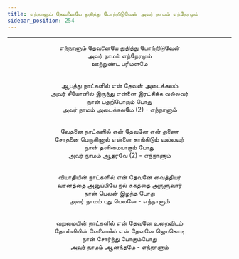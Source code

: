 ```yaml
---
title: எந்நாளும் தேவனையே துதித்து போற்றிடுவேன் அவர் நாமம் எந்நேரமும்
sidebar_position: 254
---
```


---
<center>
எந்நாளும் தேவனையே துதித்து போற்றிடுவேன்<br/>
அவர் நாமம் எந்நேரமும்<br/>
ஊற்றுண்ட பரிமளமே<br/><br/>

ஆபத்து நாட்களில் என் தேவன் அடைக்கலம்<br/>
அவர் சீயோனில் இருந்து என்னை இரட்சிக்க வல்லவர்<br/>
நான் பதறிபோகும் போது<br/>
அவர் நாமம் அடைக்கலமே (2)    - எந்நாளும்<br/><br/>

வேதனை நாட்களில் என் தேவனே என் துணை<br/>
சோதனை பெருகினால் என்னை தாங்கிடும் வல்லவர்<br/>
நான் தனிமையாகும் போது<br/>
அவர் நாமம் ஆதரவே (2)        - எந்நாளும்<br/><br/>

வியாதியின் நாட்களில் என் தேவனே வைத்தியர்<br/>
வசனத்தை அனுப்பியே நல் சுகத்தை அருளுவார்<br/>
நான் பெலன் இழந்த போது<br/>
அவர் நாமம் புது பெலனே        - எந்நாளும்<br/><br/>

வறுமையின் நாட்களில் என் தேவனே உறைவிடம்<br/>
தோல்வியின் வேளையில் என் தேவனே ஜெயகொடி<br/>
நான் சோர்ந்து போகும்போது<br/>
அவர் நாமம் ஆனந்தமே        - எந்நாளும்
</center>